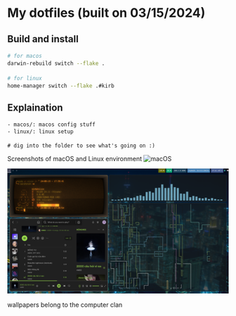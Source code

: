 # My dotfiles (built on 03/15/2024)

## Build and install
```bash
# for macos
darwin-rebuild switch --flake .

# for linux 
home-manager switch --flake .#kirb
```

## Explaination
```
- macos/: macos config stuff
- linux/: linux setup

# dig into the folder to see what's going on :)
```
Screenshots of macOS and Linux environment
![macOS](screenshot.png)

![NixOS](linux_screenshot.png)

wallpapers belong to the computer clan
